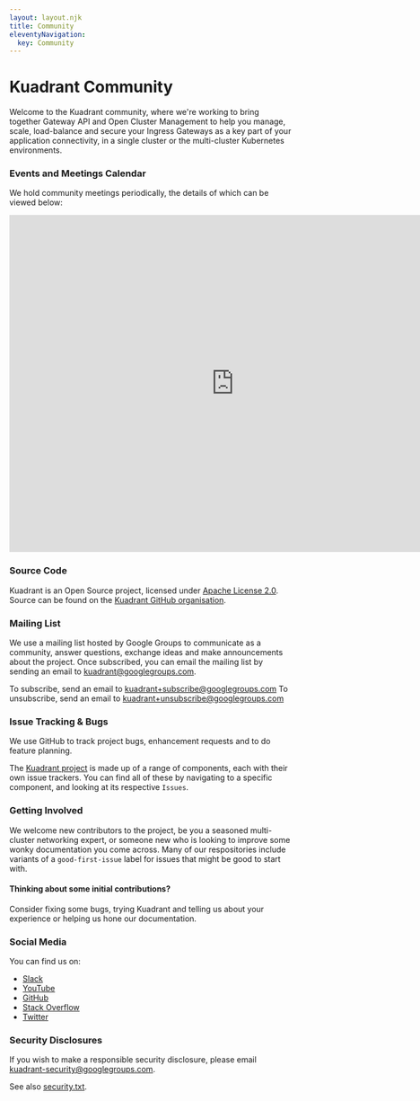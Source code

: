 ```yaml
---
layout: layout.njk
title: Community
eleventyNavigation:
  key: Community
---
```

# Kuadrant Community

Welcome to the Kuadrant community, where we're working to bring together Gateway API and Open Cluster Management to help you manage, scale, load-balance and secure your Ingress Gateways as a key part of your application connectivity, in a single cluster or the multi-cluster Kubernetes environments.

### Events and Meetings Calendar

We hold community meetings periodically, the details of which can be viewed below:

<iframe src="https://calendar.google.com/calendar/embed?src=kuadrantdev%40gmail.com&ctz=Europe%2FDublin" style="border: 0" width="800" height="600" frameborder="0" scrolling="no"></iframe>

### Source Code
Kuadrant is an Open Source project, licensed under [Apache License 2.0](https://www.apache.org/licenses/LICENSE-2.0). Source can be found on the [Kuadrant GitHub organisation](https://github.com/Kuadrant).

### Mailing List
We use a mailing list hosted by Google Groups to communicate as a community, answer questions, exchange ideas and make announcements about the project. Once subscribed, you can email the mailing list by sending an email to kuadrant@googlegroups.com.

To subscribe, send an email to kuadrant+subscribe@googlegroups.com
To unsubscribe, send an email to kuadrant+unsubscribe@googlegroups.com

### Issue Tracking & Bugs

We use GitHub to track project bugs, enhancement requests and to do feature planning.

The [Kuadrant project](https://github.com/Kuadrant/) is made up of a range of components, each with their own issue trackers. You can find all of these by navigating to a specific component, and looking at its respective `Issues`.

### Getting Involved

We welcome new contributors to the project, be you a seasoned multi-cluster networking expert, or someone new who is looking to improve some wonky documentation you come across. Many of our respositories include variants of a `good-first-issue` label for issues that might be good to start with. 

#### Thinking about some initial contributions? 

Consider fixing some bugs, trying Kuadrant and telling us about your experience or helping us hone our documentation.

### Social Media

You can find us on:

* [Slack](https://join.slack.com/t/kuadrant/shared_invite/zt-16ggrm41h-z1HLYGkRxJ6l_oZVU~eQzQ)
* [YouTube](https://www.youtube.com/channel/UCCZ0ByQA06jn9aB7YFL1Z6w)
* [GitHub](https://github.com/Kuadrant/)
* [Stack Overflow](https://stackoverflow.com/questions/tagged/kuadrant+authorino+limitador)
* [Twitter](https://twitter.com/kuadrantio)

### Security Disclosures
If you wish to make a responsible security disclosure, please email kuadrant-security@googlegroups.com.

See also [security.txt](/.well-known/security.txt).